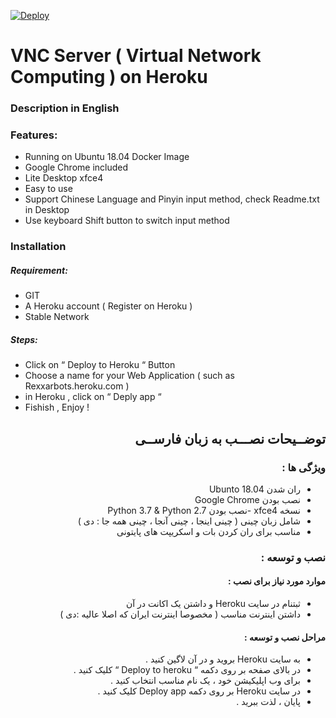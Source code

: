 [![Deploy](https://www.herokucdn.com/deploy/button.svg)](https://heroku.com/deploy)
# VNC Server ( Virtual Network Computing ) on Heroku
### Description in English

### Features:
  - Running on Ubuntu 18.04 Docker Image
  - Google Chrome included
  - Lite Desktop xfce4
  - Easy to use
  - Support Chinese Language and Pinyin input method, check Readme.txt in Desktop
  - Use keyboard Shift button to switch input method      

### Installation

##### Requirement:
 - GIT
 - A Heroku account ( Register on Heroku )
 - Stable Network

##### Steps: 
- Click on “ Deploy to Heroku “ Button 
- Choose a name for your Web Application ( such as Rexxarbots.heroku.com )
- in Heroku , click on “ Deply app “ 
- Fishish , Enjoy !




<div dir="rtl">
	
	
	
## توضــیحات نصـــب به زبان فارســی
	
	
	
###  ویژگی ها : 
  - ران شدن  Ubunto 18.04
- نصب بودن  Google Chrome
- نسخه xfce4
  -نصب بودن Python 3.7 & Python 2.7
- شامل زبان چینی ( چینی اینجا ، چینی آنجا ، چینی همه جا : دی )
 - مناسب برای ران کردن بات و اسکریپت های پایتونی 


###    نصب و توسعه :

####  موارد مورد نیاز برای نصب : 
- ثبتنام در سایت Heroku و داشتن یک اکانت در آن
- داشتن اینترنت مناسب ( مخصوصا اینترنت ایران که اصلا عالیه :دی )

####  مراحل نصب و توسعه : 

- به سایت Heroku بروید و در آن لاگین کنید .
-  در بالای صفحه بر روی دکمه “ Deploy to heroku “ کلیک کنید .
- برای وب اپلیکیشن خود ، یک نام مناسب انتخاب کنید .
- در سایت Heroku بر روی دکمه Deploy app کلیک کنید .
- پایان ، لذت ببرید .
	
	
</div>


